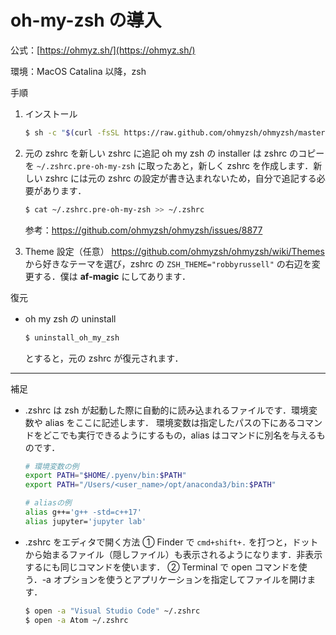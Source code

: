 # oh-my-zsh の導入

公式：[https://ohmyz.sh/](https://ohmyz.sh/)

環境：MacOS Catalina 以降，zsh

手順

1. インストール

   ```sh
   $ sh -c "$(curl -fsSL https://raw.github.com/ohmyzsh/ohmyzsh/master/tools/install.sh)"
   ```

2. 元の zshrc を新しい zshrc に追記
   oh my zsh の installer は zshrc のコピーを `~/.zshrc.pre-oh-my-zsh` に取ったあと，新しく zshrc を作成します．新しい zshrc には元の zshrc の設定が書き込まれないため，自分で追記する必要があります．

   ```sh
   $ cat ~/.zshrc.pre-oh-my-zsh >> ~/.zshrc
   ```

   参考：https://github.com/ohmyzsh/ohmyzsh/issues/8877

3. Theme 設定（任意）
   https://github.com/ohmyzsh/ohmyzsh/wiki/Themes から好きなテーマを選び，zshrc の `ZSH_THEME="robbyrussell"` の右辺を変更する．僕は **af-magic** にしてあります．

復元

- oh my zsh の uninstall

  ```sh
  $ uninstall_oh_my_zsh
  ```

  とすると，元の zshrc が復元されます．

---

補足

- .zshrc は zsh が起動した際に自動的に読み込まれるファイルです．環境変数や alias をここに記述します．
  環境変数は指定したパスの下にあるコマンドをどこでも実行できるようにするもの，alias はコマンドに別名を与えるものです．

  ```sh
  # 環境変数の例
  export PATH="$HOME/.pyenv/bin:$PATH"　
  export PATH="/Users/<user_name>/opt/anaconda3/bin:$PATH"

  # aliasの例
  alias g++='g++ -std=c++17'
  alias jupyter='jupyter lab'
  ```

- .zshrc をエディタで開く方法
  ① Finder で `cmd+shift+.` を打つと，ドットから始まるファイル（隠しファイル）も表示されるようになります．非表示するにも同じコマンドを使います．
  ② Terminal で open コマンドを使う．-a オプションを使うとアプリケーションを指定してファイルを開けます．

  ```sh
  $ open -a "Visual Studio Code" ~/.zshrc
  $ open -a Atom ~/.zshrc
  ```
